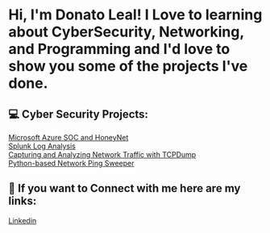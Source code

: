 <h1>Hi, I'm Donato Leal!
<a>I Love to learning about CyberSecurity, Networking, and Programming and I'd love to show you some of the projects I've done.</a>

<h2> 💻 Cyber Security Projects:</h2>
<a href="https://github.com/DonDon693/Microsoft-Azure-SOC-and-HoneyNet"> Microsoft Azure SOC and HoneyNet <br /></a>
<a href="https://docs.google.com/presentation/d/1vZUqXOVA5twxAbmjq6wKguAbiWddZAxbsu4MOyWbjzo/edit?usp=sharing"> Splunk Log Analysis <br /></a>
<a href="https://docs.google.com/document/d/1LnW-_VE5rBaXdLZssQu0ROdWrGmsRQIvpuvlgwCBSRY/edit?usp=sharing"> Capturing and Analyzing Network Traffic with TCPDump <br /></a>
<a href="https://github.com/DonDon693/Python-Based-Network-Ping-Sweeper/tree/main"> Python-based Network Ping Sweeper <br /></a>
<h2> 🤳 If you want to Connect with me here are my links:</h2>
  <a href="https://www.linkedin.com/in/donatoleal369/"> Linkedin</a>
